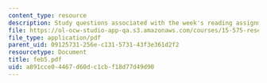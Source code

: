 ```yaml
---
content_type: resource
description: Study questions associated with the week's reading assignment.
file: https://ol-ocw-studio-app-qa.s3.amazonaws.com/courses/15-575-research-seminar-in-it-and-organizations-economic-perspectives-spring-2004/a891cce04467d60dc1cbf18d77d49d90_feb5.pdf
file_type: application/pdf
parent_uid: 09125731-256e-c131-5731-43f3e361d2f2
resourcetype: Document
title: feb5.pdf
uid: a891cce0-4467-d60d-c1cb-f18d77d49d90
---
```

